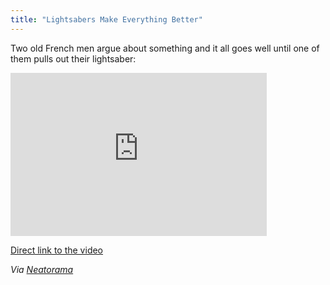 ```yaml
---
title: "Lightsabers Make Everything Better"
---
```

<p>Two old French men argue about something and it all goes well until one of them pulls out their lightsaber:</p>
<p><iframe title="YouTube video player" width="410" height="261" src="http://www.youtube.com/embed/ojJUzv88Els?rel=0" frameborder="0" allowfullscreen></iframe></p>
<p><a href="http://www.youtube.com/watch?v=ojJUzv88Els">Direct link to the video</a></p>
<p><em>Via <a href="http://www.neatorama.com/2011/02/24/old-men-get-into-lightsaber-duel/">Neatorama</a></em></p>
